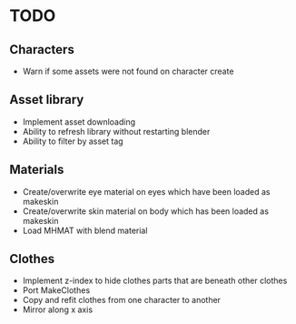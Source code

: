 # TODO

## Characters

* Warn if some assets were not found on character create

## Asset library

* Implement asset downloading
* Ability to refresh library without restarting blender
* Ability to filter by asset tag

## Materials

* Create/overwrite eye material on eyes which have been loaded as makeskin
* Create/overwrite skin material on body which has been loaded as makeskin
* Load MHMAT with blend material

## Clothes

* Implement z-index to hide clothes parts that are beneath other clothes
* Port MakeClothes
* Copy and refit clothes from one character to another
* Mirror along x axis


